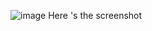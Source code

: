 ![image](https://github.com/Positiveoo1/Bouncing-game/assets/106428934/62407a1f-82fe-4234-a31e-62b646b78096)
Here 's the screenshot
